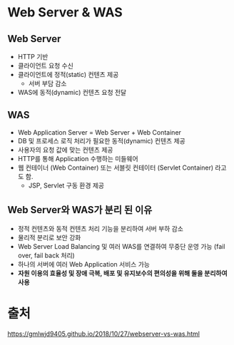 # Web Server & WAS

## Web Server

- HTTP 기반
- 클라이언트 요청 수신
- 클라이언트에 정적(static) 컨텐츠  제공
  - 서버 부담 감소
- WAS에 동적(dynamic) 컨텐츠 요청 전달

## WAS

- Web Application Server = Web Server + Web Container
- DB 및 프로세스 로직 처리가 필요한 동적(dynamic) 컨텐츠 제공
- 사용자의 요청 값에 맞는 컨텐츠 제공
- HTTP를 통해 Application 수행하는 미들웨어
- 웹 컨테이너 (Web Container) 또는 서블릿 컨테이터 (Servlet Container) 라고도 함.
  - JSP, Servlet 구동 환경 제공

## Web Server와 WAS가 분리 된 이유

- 정적 컨텐츠와 동적 컨텐츠 처리 기능을 분리하여 서버 부하 감소
- 물리적 분리로 보안 강화
- Web Server Load Balancing 및 여러 WAS를 연결하여 무중단 운영 가능 (fail over, fail back 처리)
- 하나의 서버에 여러 Web Application 서비스 가능
- **자원 이용의 효율성 및 장애 극복, 배포 및 유지보수의 편의성을 위해 둘을 분리하여 사용**

# 출처

https://gmlwjd9405.github.io/2018/10/27/webserver-vs-was.html


